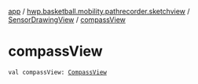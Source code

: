 [app](../../index.md) / [hwp.basketball.mobility.pathrecorder.sketchview](../index.md) / [SensorDrawingView](index.md) / [compassView](.)

# compassView

`val compassView: `[`CompassView`](../../hwp.basketball.mobility.view/-compass-view/index.md)
